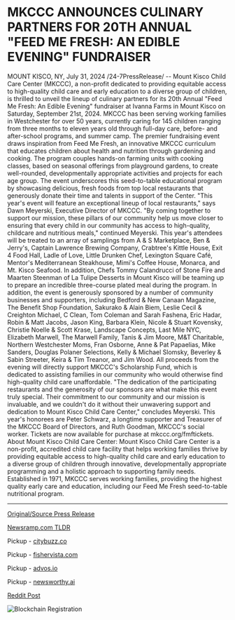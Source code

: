 # MKCCC ANNOUNCES CULINARY PARTNERS FOR 20TH ANNUAL "FEED ME FRESH: AN EDIBLE EVENING" FUNDRAISER

MOUNT KISCO, NY, July 31, 2024 /24-7PressRelease/ -- Mount Kisco Child Care Center (MKCCC), a non-profit dedicated to providing equitable access to high-quality child care and early education to a diverse group of children, is thrilled to unveil the lineup of culinary partners for its 20th Annual "Feed Me Fresh: An Edible Evening" fundraiser at Ivanna Farms in Mount Kisco on Saturday, September 21st, 2024.  MKCCC has been serving working families in Westchester for over 50 years, currently caring for 145 children ranging from three months to eleven years old through full-day care, before- and after-school programs, and summer camp. The premier fundraising event draws inspiration from Feed Me Fresh, an innovative MKCCC curriculum that educates children about health and nutrition through gardening and cooking. The program couples hands-on farming units with cooking classes, based on seasonal offerings from playground gardens, to create well-rounded, developmentally appropriate activities and projects for each age group.  The event underscores this seed-to-table educational program by showcasing delicious, fresh foods from top local restaurants that generously donate their time and talents in support of the Center. "This year's event will feature an exceptional lineup of local restaurants," says Dawn Meyerski, Executive Director of MKCCC. "By coming together to support our mission, these pillars of our community help us move closer to ensuring that every child in our community has access to high-quality, childcare and nutritious meals," continued Meyerski.   This year's attendees will be treated to an array of samplings from A & S Marketplace, Ben & Jerry's, Captain Lawrence Brewing Company, Crabtree's Kittle House, Exit 4 Food Hall, Ladle of Love, Little Drunken Chef, Lexington Square Café, Mentor's Mediterranean Steakhouse, Mimi's Coffee House, Monarca, and Mt. Kisco Seafood. In addition, Chefs Tommy Calandrucci of Stone Fire and Maarten Steenman of La Tulipe Desserts in Mount Kisco will be teaming up to prepare an incredible three-course plated meal during the program.   In addition, the event is generously sponsored by a number of community businesses and supporters, including Bedford & New Canaan Magazine, The Benefit Shop Foundation, Sakurako & Alain Biem, Leslie Cecil & Creighton Michael, C Clean, Tom Coleman and Sarah Fashena, Eric Hadar, Robin & Matt Jacobs, Jason King, Barbara Klein, Nicole & Stuart Kovensky, Christie Noelle & Scott Krase, Landscape Concepts, Last Mile NYC, Elizabeth Marwell, The Marwell Family, Tanis & Jim Moore, M&T Charitable, Northern Westchester Moms, Fran Osborne, Anne & Pat Papaelias, Mike Sanders, Douglas Polaner Selections, Kelly & Michael Slomsky, Beverley & Sabin Streeter, Keira & Tim Treanor, and Jim Wood. All proceeds from the evening will directly support MKCCC's Scholarship Fund, which is dedicated to assisting families in our community who would otherwise find high-quality child care unaffordable.  "The dedication of the participating restaurants and the generosity of our sponsors are what make this event truly special. Their commitment to our community and our mission is invaluable, and we couldn't do it without their unwavering support and dedication to Mount Kisco Child Care Center," concludes Meyerski.  This year's honorees are Peter Schwarz, a longtime supporter and Treasurer of the MKCCC Board of Directors, and Ruth Goodman, MKCCC's social worker.   Tickets are now available for purchase at mkccc.org/fmftickets.  About Mount Kisco Child Care Center: Mount Kisco Child Care Center is a non-profit, accredited child care facility that helps working families thrive by providing equitable access to high-quality child care and early education to a diverse group of children through innovative, developmentally appropriate programming and a holistic approach to supporting family needs. Established in 1971, MKCCC serves working families, providing the highest quality early care and education, including our Feed Me Fresh seed-to-table nutritional program. 

---

[Original/Source Press Release](https://www.24-7pressrelease.com/press-release/512964/mkccc-announces-culinary-partners-for-20th-annual-feed-me-fresh-an-edible-evening-fundraiser)
                    

[Newsramp.com TLDR](https://newsramp.com/curated-news/mount-kisco-child-care-center-unveils-culinary-partners-for-20th-annual-fundraiser/4dd978d5dfc501f639088f276b77d1ae) 


Pickup - [citybuzz.co](https://citybuzz.co/2024/07/31/mount-kisco-child-care-center-unveils-culinary-lineup-for-20th-annual-fundraiser)

Pickup - [fishervista.com](https://fishervista.com/en/mkccc-reveals-culinary-lineup-for-20th-annual-feed-me-fresh-an-edible-evening/20245378)

Pickup - [advos.io](https://advos.io/en/mount-kisco-child-care-center-announces-culinary-partners-for-20th-annual-fundraiser/20245378)

Pickup - [newsworthy.ai](https://newsworthy.ai/curated/mount-kisco-child-care-center-s-20th-annual-fundraiser-showcases-local-culinary-talent)
 



[Reddit Post](https://www.reddit.com/r/newsramp/comments/1eggxtb/mount_kisco_child_care_center_unveils_culinary/) 



![Blockchain Registration](https://cdn.newsramp.app/24-7PressRelease/qrcode/247/31/takePVOs.webp)